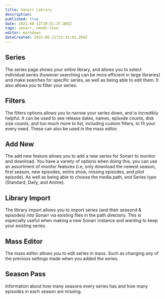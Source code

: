 ```yaml
---
title: Sonarr Library
description: 
published: true
date: 2021-08-11T19:51:37.805Z
tags: sonarr, needs-love
editor: markdown
dateCreated: 2021-06-11T23:31:01.289Z
---
```


## Series

The series page shows your entire library, and allows you to select individual series (however searching can be more efficient in large libraries) and make searches for specific series, as well as being able to edit them.  It also allows you to filter your series.

## Filters

The filters options allows you to narrow your series down, and is incredibly helpful.  It can be used to see release dates, names, episode counts, disk size counts, and too much more to list, including custom filters, to fit your every need.  These can also be used in the mass editor.

## Add New

The add new feature allows you to add a new series for Sonarr to monitor and download.  You have a variety of options when doing this, you can use an assortment of monitor features (i.e, only download the newest season, first season, new episodes, entire show, missing episodes, and pilot episode).  As well as being able to choose the media path, and Series type (Standard, Daily, and Anime).

## Library Import

The library import allows you to import series (and their seasond & episodes) into Sonarr via existing files in the path directory.  This is especially useful when making a new Sonarr instance and wanting to keep your existing series.

## Mass Editor

The mass editor allows you to edit series in mass.  Such as changing any of the previous settings made when you added the series.

## Season Pass

Information about how many seasons every series has and how many episodes in each season are missing.
